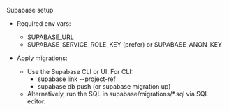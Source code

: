 Supabase setup

- Required env vars:
  - SUPABASE_URL
  - SUPABASE_SERVICE_ROLE_KEY (prefer) or SUPABASE_ANON_KEY

- Apply migrations:
  - Use the Supabase CLI or UI. For CLI:
    - supabase link --project-ref <ref>
    - supabase db push (or supabase migration up)
  - Alternatively, run the SQL in supabase/migrations/*.sql via SQL editor.

